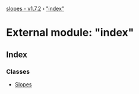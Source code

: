 [slopes - v1.7.2](../README.md) › ["index"](_index_.md)

# External module: "index"

## Index

### Classes

* [Slopes](../classes/_index_.slopes.md)
